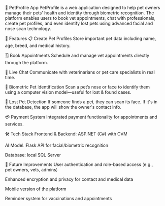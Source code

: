 🐾 PetProfile App
PetProfile is a web application designed to help pet owners manage their pets' health and identity through biometric recognition. The platform enables users to book vet appointments, chat with professionals, create pet profiles, and even identify lost pets using advanced facial and nose scan technology.

🚀 Features
📋 Create Pet Profiles
Store important pet data including name, age, breed, and medical history.

🗓️ Book Appointments
Schedule and manage vet appointments directly through the platform.

💬 Live Chat
Communicate with veterinarians or pet care specialists in real time.

🧠 Biometric Pet Identification
Scan a pet’s nose or face to identify them using a computer vision model—useful for lost & found cases.

🐶 Lost Pet Detection
If someone finds a pet, they can scan its face. If it's in the database, the app will show the owner's contact info.

💳 Payment System
Integrated payment functionality for appointments and services.

🛠️ Tech Stack
Frontend & Backend: ASP.NET (C#) with CVM 

AI Model: Flask API for facial/biometric recognition

Database: local SQL Server

📌 Future Improvements
User authentication and role-based access (e.g., pet owners, vets, admins)

Enhanced encryption and privacy for contact and medical data

Mobile version of the platform

Reminder system for vaccinations and appointments
